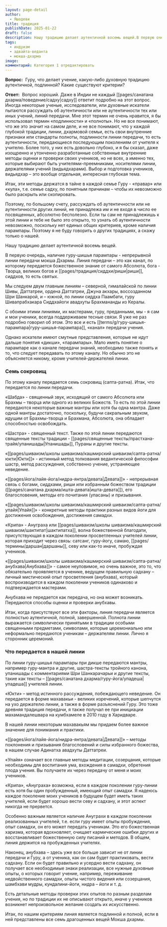 ```yaml
---
layout: page-detail
author:
  - Яшодеви
title: традиция
publishDate: 2025-01-22
draft: false
description: Нашу традицию делает аутентичной восемь вещей.В первую очередь, наличие гуру-шишья парампары - непрерывной линии передачи мокша Дхармы. Линия передачи – это как канал, по которому передается божественное знание от самого Абсолюта, бога - Творца, великих богов и риши, сиддхов, то есть святых.Мы следуем двум главным линиям – северной, гималайской по линии Шивы, Даттатреи, ордена Даттатреи, Джуна акхары, воссозданном Шри Шанкарой, и – южной, по линии сиддха Паамбати, гуру Шивапрабхакара Сиддхайоги авадхуты Брахмананды из Кералы.
tags:
  - индуизм
  - адвайта-веданта
  - мокша-дхарма
image: 
комментарий: Категория 1 отредактировать
---
```

**Вопрос:** 
Гуру, что делает учение, какую-либо духовную традицию аутентичной, подлинной? Какие существуют критерии?

**Ответ:** 
Вопрос хороший. Даже в Индии не каждый [[pages/санатана дхарма/поведение/садху|садху]] ответит подробно на этот вопрос.
Иногда некоторые ученые, исследователи, или духовные искатели пытаются рассуждать об аутентичности или не аутентичности тех или иных учений, линий передачи. Мне этот термин не очень нравится, я бы использовал термин «подлинности» и «полноты». Но не все понимают, что же это значит на самом деле, и не все понимают, что у каждой глубокой традиции, линии, дхармовой семьи, есть свои внутренние признаки или стандарты полноты, подлинности линии передачи, то есть аутентичности, передающиеся последующим поколениям от учителя к учителю. Более того, у них есть довольно глубоко, и я бы сказал, даже изощренно и утонченно разработанные собственные внутренние методы оценки и проверки своих учеников, но не всех, а именно тех, которые выбирают быть учителями-преемниками, носителями линии, держателями учений (видьядхарами). Выбор и подготовка учеников, видьядхар – это вообще отдельная, интересная глубокая тема.

Итак, эти методы держатся в тайне в каждой семье Гуру - «правар» или «кула», т.е. семье садху, по понятным причинам – чтобы их невозможно было раскрыть или скопировать.

Поэтому, по большому счету, рассуждать об аутентичности или не аутентичности других линий, не принадлежа им и не входя в число ее посвященных, абсолютно бесполезно. Если ты сам не принадлежишь к этой линии и тебе не было это открыто, то узнать об аутентичности невозможно, поскольку нет единых общих критериев, кроме наличия парампары. Поэтому я не буду говорить о других традициях, а скажу только о нашей.

Нашу традицию делает аутентичной восемь вещей.

В первую очередь, наличие гуру-шишья парампары - непрерывной линии передачи мокша Дхармы. Линия передачи – это как канал, по которому передается божественное знание от самого Абсолюта, бога - Творца, великих богов и [[pages/традиция/сиддхи/риши|риши]], сиддхов, то есть святых.

Мы следуем двум главным линиям – северной, гималайской по линии Шивы, Даттатреи, ордена Даттатреи, Джуна акхары, воссозданном Шри Шанкарой, и – южной, по линии сиддха Паамбати, гуру Шивапрабхакара Сиддхайоги авадхуты Брахмананды из Кералы.

С обоими этими линиями, их мастерами, гуру, преданными, мы - я сам и мои ученики, всегда поддерживаем тесные связи. Я уже не раз подробно говорил об этом. Это все и есть [[terms/g/гуру-шишья-парампара|гуру-шишья-парампара]], «канал» передачи учения.

Однако искатели имеют смутные представления, которые не идут дальше понятия «дикши», «парампары». Мало иметь понятие о парампаре как о канале передачи знаний, необходимо также понять и то, что следует передавать по этому каналу. Но обычно это не объясняется никому, кроме учителей-держателей линии.

### **Семь сокровищ**

По этому каналу передается семь сокровищ (сапта-ратна). Итак, что передается по линии передачи.

«Шабда» - священный звук, исходящий от самого Абсолюта или Брахмы – творца или одного из великих Божеств. То есть по этой линии передаются некоторые важные мантры или хотя бы одна мантра. Даже одной мантры достаточно, поскольку, будучи сакральным звуком, идущим от Брахмы-творца и Брахмана, Абсолюта, она обладает способностью освобождать.

«Шастра» - священный текст. Также по этой линии передаются священные тексты традиции - [[pages/священные тексты/прастхана-трайя/упанишады|Упанишады]], Пураны и другие тексты.

«[[pages/шиваизм/школы шиваизма/кашмирский шиваизм/сапта-ратна/юкти|Юкти]]» - истинный метод толкования ведантической философии шастр, метод рассуждения, собственно учение, устраняющее неведение.

«[[pages/йога/лайя-йога/нидра-янтра/девата|Девата]]» - непрерывная связь с богами, сиддхами, риши или избранным божеством традиции ([[pages/санатана дхарма/ишта-девата|ишта-девата]]), его благословения, методы его почитания (упасаны) и призывания.

«[[pages/шиваизм/школы шиваизма/кашмирский шиваизм/сапта-ратна/упайя|Упайя]]» - конкретные методы практики разных видов йоги для достижения освобождения, достижения самадхи.

«Крипа» - Ануграха или [[pages/шиваизм/школы шиваизма/кашмирский шиваизм/шактипат|шактипатха]], волна божественной благодати, присутствующая в каждом поколении просветленных учителей линии, которая приходит через связь: сатсанг, гуру-йогу, самаю, [[pages/термины/даршан|даршаны]], севу или как-то иначе, пробуждая учеников.

«[[pages/шиваизм/школы шиваизма/кашмирский шиваизм/сапта-ратна/анубхава|Анубхава]]» - самое неуловимое, но очень важное, это то, что обязательно проявляется в ученике, ведущем правильную садхану – личный мистический опыт просветления (анубхава), который воспроизводится в каждом поколении учеников одинаково и подтверждается мастерами.

Анубхава не передается как передача, но она может возникать. Передаются способы оценки и проверки анубхавы.

Итак, когда присутствуют все эти факторы, линия передачи является полностью аутентичной, полной, завершенной. Полнота линии выражается символически принятыми в традиции особыми священными предметами, символами, которые церемониально или неформально передаются ученикам – держателям линии. Лично я сторонник церемоний.

### **Что передается в нашей линии**

По линии гуру-шишья парампары при дикше передаются мантры, например гуру-мантра и другие, шастра-тексты тройного канона, упанишады с комментариями Шри Шанкарачарьи и другие тексты, такие как тексты – [[pages/санатана дхарма/гуру-йога/упадеша|упадеша]] учителей линии.

«Юкти» – метод истинного рассуждения, побеждающего неведение. Он передается в форме махавакьи - великих изречений, которые шепчутся на ухо держателю линии, а также в форме разъяснений Гуру. Это тоже древняя традиция передачи, я также получал ее при инициации махамандалешвара на кумбхамеле в 2010 году в Харидваре.

В нашей линии некоторым махавакьям мы придаем более важное значение для понимания и практики.

«[[pages/йога/лайя-йога/нидра-янтра/девата|Девата]]» – методы поклонения и призывания благословений и силы избранного божества, в нашем случае Адинатха авадхуты Даттатреи.

«Упайя» означает все главные методы медитации, созерцания, которые необходимы для воспитания ума, вхождения в самадхи, обретения плода учения. Вы получаете их через передачу от меня и моих учеников.

«Крипа», «Ануграха» возможна, если в каждом поколении гуру-линии есть хотя бы один пробужденный, имеющий опыт самадхи. Я надеюсь каждое поколение моих учеников в будущем будет иметь таких учителей, если будет хорошо вести севу и садхану, и этот аспект никогда не прервется.

Особенно важным является наличие Ануграхи в каждом поколении реализованных учителей, т.е. если гуру имеет опыты пробуждения, опыт самадхи, он его может передать ученикам. Это его божественная харизма, которая вдохновляет, очищает кармические ошибки других и восстанавливает божественную силу писаний и методов. В общем, линия держится на пробужденных учителях.

Наконец, анубхава – здесь уже все больше зависит не от линии передачи и Гуру, а от ученика, как он сам будет практиковать, вести садхану. Если он будет правильно и усердно вести садхану, он получает все необходимые знаки реализации, все нужные духовные опыты, о которых говорит учение, например, переживание недвойственного самадхи, опыты чистого видения или созерцания, шамбхави мудры, кундалини-йоги, нидра – йоги и т. д.

Есть детальные методы проверки этих опытов по разным разделам учения, но по традиции их не описывают открыто, иначе у учеников возникнет непроизвольное желание создать их искусственно.

Итак, по нашим критериям линия является подлинной и полной, если в ней представлены все семь драгоценных вещей Мокша дхармы.